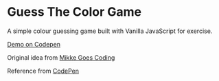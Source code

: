 # Guess The Color Game

A simple colour guessing game built with Vanilla JavaScript for exercise.

[Demo on Codepen](https://codepen.io/obtuseangle/pen/oNBRmVb)

Original idea from [Mikke Goes Coding](https://mikkegoes.com/javascript-projects-for-beginners/)

Reference from [CodePen](https://codepen.io/itsmhuang/pen/oxaReK)
